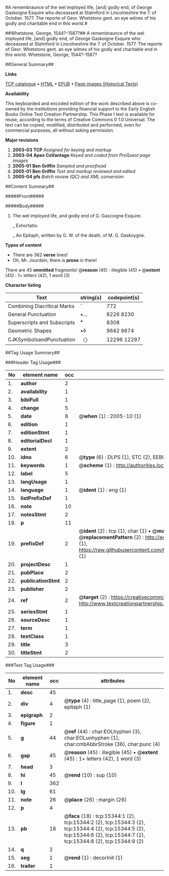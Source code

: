 #A remembraunce of the wel imployed life, [and] godly end, of George Gaskoigne Esquire who deceassed at Stalmford in Lincolneshire the 7. of October. 1577. The reporte of Geor. Whetstons gent. an eye witnes of his godly and charitable end in this world.#

##Whetstone, George, 1544?-1587?##
A remembraunce of the wel imployed life, [and] godly end, of George Gaskoigne Esquire who deceassed at Stalmford in Lincolneshire the 7. of October. 1577. The reporte of Geor. Whetstons gent. an eye witnes of his godly and charitable end in this world.
Whetstone, George, 1544?-1587?

##General Summary##

**Links**

[TCP catalogue](http://www.ota.ox.ac.uk/tcp/)  • 
[HTML](http://tei.it.ox.ac.uk/tcp/Texts-HTML/free/A15/A15044.html)  • 
[EPUB](http://tei.it.ox.ac.uk/tcp/Texts-EPUB/free/A15/A15044.epub) • 
[Page images (Historical Texts)](https://data.historicaltexts.jisc.ac.uk/view?pubId=eebo-99850158e&pageId=eebo-99850158e-15344-1)

**Availability**

This keyboarded and encoded edition of the
	       work described above is co-owned by the institutions
	       providing financial support to the Early English Books
	       Online Text Creation Partnership. This Phase I text is
	       available for reuse, according to the terms of Creative
	       Commons 0 1.0 Universal. The text can be copied,
	       modified, distributed and performed, even for
	       commercial purposes, all without asking permission.

**Major revisions**

1. __2003-03__ __TCP__ *Assigned for keying and markup*
1. __2003-04__ __Apex CoVantage__ *Keyed and coded from ProQuest page images*
1. __2005-01__ __Ben Griffin__ *Sampled and proofread*
1. __2005-01__ __Ben Griffin__ *Text and markup reviewed and edited*
1. __2005-04__ __pfs__ *Batch review (QC) and XML conversion*

##Content Summary##

#####Front#####

#####Body#####

1. The wel imployed life, and godly end of G. Gascoigne Esquire.

    _ Exhortatio.

    _ An Epitaph, written by G. W. of the death, of M. G. Gaskoygne.

**Types of content**

  * There are 362 **verse** lines!
  * Oh, Mr. Jourdain, there is **prose** in there!

There are 45 **ommitted** fragments! 
 @__reason__ (45) : illegible (45)  •  @__extent__ (45) : 1+ letters (42), 1 word (3)

**Character listing**


|Text|string(s)|codepoint(s)|
|---|---|---|
|Combining             Diacritical Marks|̄|772|
|General Punctuation|•…|8226 8230|
|Superscripts             and Subscripts|⁴|8308|
|Geometric Shapes|▪◊|9642 9674|
|CJKSymbolsandPunctuation|〈〉|12296 12297|

##Tag Usage Summary##

###Header Tag Usage###

|No|element name|occ|attributes|
|---|---|---|---|
|1.|__author__|2||
|2.|__availability__|1||
|3.|__biblFull__|1||
|4.|__change__|5||
|5.|__date__|8| @__when__ (1) : 2005-10 (1)|
|6.|__edition__|1||
|7.|__editionStmt__|1||
|8.|__editorialDecl__|1||
|9.|__extent__|2||
|10.|__idno__|6| @__type__ (6) : DLPS (1), STC (2), EEBO-CITATION (1), PROQUEST (1), VID (1)|
|11.|__keywords__|1| @__scheme__ (1) : http://authorities.loc.gov/ (1)|
|12.|__label__|5||
|13.|__langUsage__|1||
|14.|__language__|1| @__ident__ (1) : eng (1)|
|15.|__listPrefixDef__|1||
|16.|__note__|10||
|17.|__notesStmt__|2||
|18.|__p__|11||
|19.|__prefixDef__|2| @__ident__ (2) : tcp (1), char (1)  •  @__matchPattern__ (2) : ([0-9\-]+):([0-9IVX]+) (1), (.+) (1)  •  @__replacementPattern__ (2) : http://eebo.chadwyck.com/downloadtiff?vid=$1&page=$2 (1), https://raw.githubusercontent.com/textcreationpartnership/Texts/master/tcpchars.xml#$1 (1)|
|20.|__projectDesc__|1||
|21.|__pubPlace__|2||
|22.|__publicationStmt__|2||
|23.|__publisher__|2||
|24.|__ref__|2| @__target__ (2) : https://creativecommons.org/publicdomain/zero/1.0/ (1), http://www.textcreationpartnership.org/docs/. (1)|
|25.|__seriesStmt__|1||
|26.|__sourceDesc__|1||
|27.|__term__|1||
|28.|__textClass__|1||
|29.|__title__|3||
|30.|__titleStmt__|2||


###Text Tag Usage###

|No|element name|occ|attributes|
|---|---|---|---|
|1.|__desc__|45||
|2.|__div__|4| @__type__ (4) : title_page (1), poem (2), epitaph (1)|
|3.|__epigraph__|2||
|4.|__figure__|1||
|5.|__g__|44| @__ref__ (44) : char:EOLhyphen (3), char:EOLunhyphen (1), char:cmbAbbrStroke (36), char:punc (4)|
|6.|__gap__|45| @__reason__ (45) : illegible (45)  •  @__extent__ (45) : 1+ letters (42), 1 word (3)|
|7.|__head__|3||
|8.|__hi__|45| @__rend__ (10) : sup (10)|
|9.|__l__|362||
|10.|__lg__|61||
|11.|__note__|26| @__place__ (26) : margin (26)|
|12.|__p__|4||
|13.|__pb__|18| @__facs__ (18) : tcp:15344:1 (2), tcp:15344:2 (2), tcp:15344:3 (2), tcp:15344:4 (2), tcp:15344:5 (2), tcp:15344:6 (2), tcp:15344:7 (2), tcp:15344:8 (2), tcp:15344:9 (2)|
|14.|__q__|2||
|15.|__seg__|1| @__rend__ (1) : decorInit (1)|
|16.|__trailer__|1||
